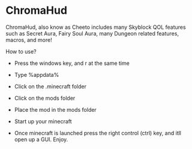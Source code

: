 # ChromaHud

ChromaHud, also know as Cheeto includes many Skyblock QOL features such as Secret Aura, Fairy Soul Aura, many Dungeon related features, macros, and more!

How to use?
- Press the windows key, and r at the same time
- Type %appdata%
- Click on the .minecraft folder
- Click on the mods folder
- Place the mod in the mods folder
- Start up your minecraft

- Once minecraft is launched press the right control (ctrl) key, and itll open up a GUI. Enjoy. 
